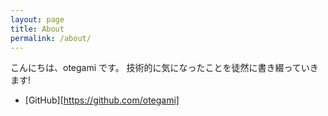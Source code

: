 ```yaml
---
layout: page
title: About
permalink: /about/
---
```


こんにちは、otegami です。
技術的に気になったことを徒然に書き綴っていきます!

- [GitHub][https://github.com/otegami]
